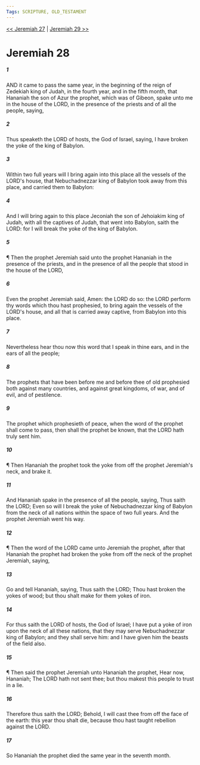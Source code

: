 ```yaml
---
Tags: SCRIPTURE, OLD_TESTAMENT
---
```


[<< Jeremiah 27](OLD_TESTAMENT/24_Jeremiah/Jeremiah_27.md) | [Jeremiah 29 >>](OLD_TESTAMENT/24_Jeremiah/Jeremiah_29.md)

# Jeremiah 28

##### 1
 AND it came to pass the same year, in the beginning of the reign of Zedekiah king of Judah, in the fourth year, and in the fifth month, that Hananiah the son of Azur the prophet, which was of Gibeon, spake unto me in the house of the LORD, in the presence of the priests and of all the people, saying,
##### 2
 Thus speaketh the LORD of hosts, the God of Israel, saying, I have broken the yoke of the king of Babylon.
##### 3
 Within two full years will I bring again into this place all the vessels of the LORD's house, that Nebuchadnezzar king of Babylon took away from this place, and carried them to Babylon:
##### 4
 And I will bring again to this place Jeconiah the son of Jehoiakim king of Judah, with all the captives of Judah, that went into Babylon, saith the LORD: for I will break the yoke of the king of Babylon.
##### 5
 ¶ Then the prophet Jeremiah said unto the prophet Hananiah in the presence of the priests, and in the presence of all the people that stood in the house of the LORD,
##### 6
 Even the prophet Jeremiah said, Amen: the LORD do so: the LORD perform thy words which thou hast prophesied, to bring again the vessels of the LORD's house, and all that is carried away captive, from Babylon into this place.
##### 7
 Nevertheless hear thou now this word that I speak in thine ears, and in the ears of all the people;
##### 8
 The prophets that have been before me and before thee of old prophesied both against many countries, and against great kingdoms, of war, and of evil, and of pestilence.
##### 9
 The prophet which prophesieth of peace, when the word of the prophet shall come to pass, then shall the prophet be known, that the LORD hath truly sent him.
##### 10
 ¶ Then Hananiah the prophet took the yoke from off the prophet Jeremiah's neck, and brake it.
##### 11
 And Hananiah spake in the presence of all the people, saying, Thus saith the LORD; Even so will I break the yoke of Nebuchadnezzar king of Babylon from the neck of all nations within the space of two full years.  And the prophet Jeremiah went his way.
##### 12
 ¶ Then the word of the LORD came unto Jeremiah the prophet, after that Hananiah the prophet had broken the yoke from off the neck of the prophet Jeremiah, saying,
##### 13
 Go and tell Hananiah, saying, Thus saith the LORD; Thou hast broken the yokes of wood; but thou shalt make for them yokes of iron.
##### 14
 For thus saith the LORD of hosts, the God of Israel; I have put a yoke of iron upon the neck of all these nations, that they may serve Nebuchadnezzar king of Babylon; and they shall serve him: and I have given him the beasts of the field also.
##### 15
 ¶ Then said the prophet Jeremiah unto Hananiah the prophet, Hear now, Hananiah; The LORD hath not sent thee; but thou makest this people to trust in a lie.
##### 16
 Therefore thus saith the LORD; Behold, I will cast thee from off the face of the earth: this year thou shalt die, because thou hast taught rebellion against the LORD.
##### 17
 So Hananiah the prophet died the same year in the seventh month.
